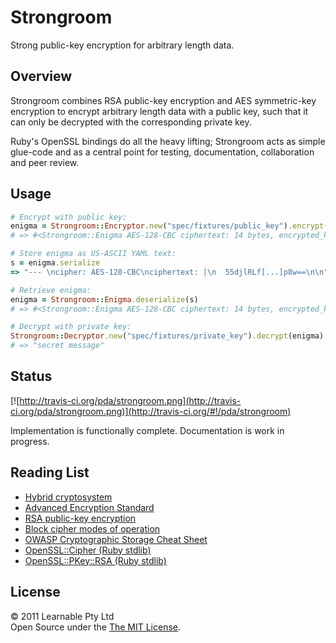 Strongroom
==========

Strong public-key encryption for arbitrary length data.


Overview
--------

Strongroom combines RSA public-key encryption and AES symmetric-key encryption to encrypt arbitrary length data with a public key, such that it can only be decrypted with the corresponding private key.

Ruby's OpenSSL bindings do all the heavy lifting; Strongroom acts as simple glue-code and as a central point for testing, documentation, collaboration and peer review.


Usage
-----

```ruby
# Encrypt with public key:
enigma = Strongroom::Encryptor.new("spec/fixtures/public_key").encrypt("secret message")
# => #<Strongroom::Enigma AES-128-CBC ciphertext: 14 bytes, encrypted_key: 256 bytes, iv: 16 bytes>

# Store enigma as US-ASCII YAML text:
s = enigma.serialize
=> "--- \ncipher: AES-128-CBC\nciphertext: |\n  55djlRLf[...]p8w==\n\n"

# Retrieve enigma:
enigma = Strongroom::Enigma.deserialize(s)
# => #<Strongroom::Enigma AES-128-CBC ciphertext: 14 bytes, encrypted_key: 256 bytes, iv: 16 bytes>

# Decrypt with private key:
Strongroom::Decryptor.new("spec/fixtures/private_key").decrypt(enigma)
# => "secret message"
```


Status
------

[![http://travis-ci.org/pda/strongroom.png](http://travis-ci.org/pda/strongroom.png)](http://travis-ci.org/#!/pda/strongroom)

Implementation is functionally complete. Documentation is work in progress.


Reading List
------------

* [Hybrid cryptosystem](http://en.wikipedia.org/wiki/Hybrid_cryptosystem)
* [Advanced Encryption Standard](http://en.wikipedia.org/wiki/Advanced_Encryption_Standard)
* [RSA public-key encryption](http://en.wikipedia.org/wiki/RSA)
* [Block cipher modes of operation](http://en.wikipedia.org/wiki/Block_cipher_modes_of_operation)
* [OWASP Cryptographic Storage Cheat Sheet](https://www.owasp.org/index.php/Cryptographic_Storage_Cheat_Sheet)
* [OpenSSL::Cipher (Ruby stdlib)](http://ruby-doc.org/stdlib/libdoc/openssl/rdoc/classes/OpenSSL/Cipher.html)
* [OpenSSL::PKey::RSA (Ruby stdlib)](http://ruby-doc.org/stdlib/libdoc/openssl/rdoc/classes/OpenSSL/PKey/RSA.html)


License
-------

© 2011 Learnable Pty Ltd  
Open Source under the [The MIT License](http://www.opensource.org/licenses/mit-license.php).
